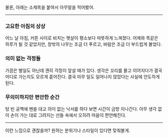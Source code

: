 물론, 아래는 소제목을 붙여서 아무말을 적어봤어.

---

### 고요한 아침의 상상  
어느 날 아침, 커튼 사이로 비치는 햇살이 평소보다 따뜻하게 느껴졌다. 어제와 똑같은 하루가 될 것 같았지만, 창밖의 나무는 조금 더 푸르고, 바람은 조금 더 부드럽게 불었다.

### 의미 없는 걱정들  
가끔은 별일도 아닌데 괜히 걱정이 앞설 때가 있다. 생각은 꼬리를 물고 이어지다가 결국 어디로 가는지도 모르게 흩어진다. 결국 아무 일도 일어나지 않았다는 사실에 안도하게 된다.

### 무의미하지만 편안한 순간  
텅 빈 공책에 펜을 대고 의미 없는 낙서를 하다 보면 시간이 금방 지나간다. 아무 생각 없이 손이 가는 대로 그려지는 선들 속에서 오히려 마음이 편안해진다.

---

이런 느낌으로 괜찮을까? 원하는 분위기나 스타일이 있다면 맞춰볼게.